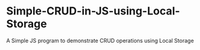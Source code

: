 # Simple-CRUD-in-JS-using-Local-Storage
A Simple JS program to demonstrate CRUD operations using Local Storage
